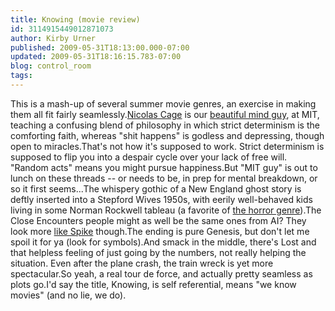 ```yaml
---
title: Knowing (movie review)
id: 3114915449012871073
author: Kirby Urner
published: 2009-05-31T18:13:00.000-07:00
updated: 2009-05-31T18:16:15.783-07:00
blog: control_room
tags: 
---
```


This is a mash-up of several summer movie genres, an exercise in making them all fit fairly seamlessly.[Nicolas Cage](http://worldgame.blogspot.com/2005/01/national-treasure-movie-review.html) is our [beautiful mind guy](http://controlroom.blogspot.com/2006/05/making-coffee.html), at MIT, teaching a confusing blend of philosophy in which strict determinism is the comforting faith, whereas "shit happens" is godless and depressing, though open to miracles.That's not how it's supposed to work.  Strict determinism is supposed to flip you into a despair cycle over your lack of free will.  "Random acts" means you might pursue happiness.But "MIT guy" is out to lunch on these threads -- or needs to be, in prep for mental breakdown, or so it first seems...The whispery gothic of a New England ghost story is deftly inserted into a Stepford Wives 1950s, with eerily well-behaved kids living in some Norman Rockwell tableau (a favorite of [the horror genre](http://controlroom.blogspot.com/2008/06/happening-movie-review.html)).The Close Encounters people might as well be the same ones from AI?  They look more [like Spike](http://mybizmo.blogspot.com/2006/03/early-buffy.html) though.The ending is pure Genesis, but don't let me spoil it for ya (look for symbols).And smack in the middle, there's Lost and that helpless feeling of just going by the numbers, not really helping the situation.  Even after the plane crash, the train wreck is yet more spectacular.So yeah, a real tour de force, and actually pretty seamless as plots go.I'd say the title, Knowing, is self referential, means "we know movies" (and no lie, we do).